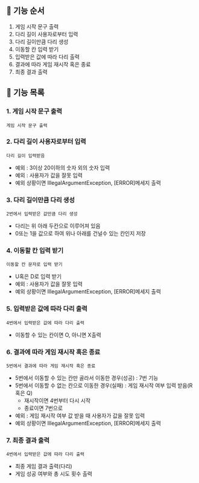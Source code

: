 ## 🚀 기능 순서
1. 게임 시작 문구 출력
2. 다리 길이 사용자로부터 입력
3. 다리 길이만큼 다리 생성
4. 이동할 칸 입력 받기
5. 입력받은 값에 따라 다리 출력
6. 결과에 따라 게임 재시작 혹은 종료
7. 최종 결과 출력

## 🚀 기능 목록
### 1. 게임 시작 문구 출력
    게임 시작 문구 출력

### 2. 다리 길이 사용자로부터 입력
    다리 길이 입력받음
- 예외 : 3이상 20이하의 숫자 외의 숫자 입력
- 예외 : 사용자가 값을 잘못 입력 
- 예외 상황이면 IllegalArgumentException, [ERROR]메세지 출력

### 3. 다리 길이만큼 다리 생성
    2번에서 입력받은 값만큼 다리 생성
- 다리는 위 아래 두칸으로 이루어져 있음
- 0또는 1을 값으로 하여 위나 아래를 건널수 있는 칸인지 저장

### 4. 이동할 칸 입력 받기
    이동할 칸 문자로 입력 받기
- U혹은 D로 입력 받기
- 예외 : 사용자가 값을 잘못 입력
- 예외 상황이면 IllegalArgumentException, [ERROR]메세지 출력

### 5. 입력받은 값에 따라 다리 출력
    4번에서 입력받은 값에 따라 다리 출력
- 이동할 수 있는 칸이면 O, 아니면 X출력

### 6. 결과에 따라 게임 재시작 혹은 종료
    5번에서 결과에 따라 게임 재시작 혹은 종료
- 5번에서 이동할 수 있는 칸만 골라서 이동한 경우(성공) : 7번 기능
- 5번에서 이동할 수 없는 칸으로 이동한 경우(실패) : 게임 재시작 여부 입력 받음(R혹은 Q)
  - 재시작이면 4번부터 다시 시작
  - 종료이면 7번으로
- 예외 : 게임 재시작 여부 값 받을 때 사용자가 값을 잘못 입력
- 예외 상황이면 IllegalArgumentException, [ERROR]메세지 출력

### 7. 최종 결과 출력
    4번에서 입력받은 값에 따라 다리 출력
- 최종 게임 결과 출력(다리)
- 게임 성공 여부와 총 시도 횟수 출력